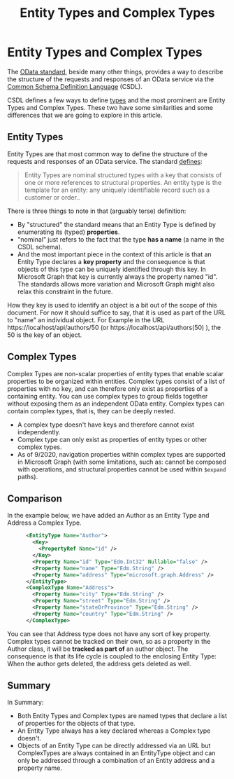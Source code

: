 ﻿---
title: Entity Types and Complex Types
---

# Entity Types and Complex Types

The [OData standard](http://docs.oasis-open.org/odata/odata/v4.01/odata-v4.01-part1-protocol.html), beside many other things, provides a way to describe the structure of the requests and responses of an OData service via the [Common Schema Definition Language](http://docs.oasis-open.org/odata/odata-csdl-xml/v4.01/odata-csdl-xml-v4.01.html) (CSDL).

CSDL defines a few ways to define [types](https://en.wikipedia.org/wiki/Data_type) and the most prominent are Entity Types and Complex Types. These two have some similarities and some differences that we are going to explore in this article.

## Entity Types

Entity Types are that most common way to define the structure of the requests and responses of an OData service. The standard [defines](http://docs.oasis-open.org/odata/odata-csdl-xml/v4.01/odata-csdl-xml-v4.01.html#sec_EntityType):

> Entity Types are nominal structured types with a key that consists of one or more references to structural properties. An entity type is the template for an entity: any uniquely identifiable record such as a customer or order..

There is three things to note in that (arguably terse) definition:

- By "structured" the standard means that an Entity Type is defined by enumerating its (typed) **properties**.
- "nominal" just refers to the fact that the type **has a name** (a name in the CSDL schema).
- And the most important piece in the context of this article is that an Entity Type declares a **key property** and the consequence is that objects of this type can be uniquely identified through this key. In Microsoft Graph that key is currently always the property named "id". The standards allows more variation and Microsoft Graph might also relax this constraint in the future.

How they key is used to identify an object is a bit out of the scope of this document. For now it should suffice to say, that it is used as part of the URL to "name" an individual object. For Example in the URL https://localhost/api/authors/50 (or https://localhost/api/authors(50) ), the 50 is the key of an object.

## Complex Types

Complex Types are non-scalar properties of entity types that enable scalar properties to be organized within entities. Complex types consist of a list of properties with no key, and can therefore only exist as properties of a containing entity. You can use complex types to group fields together without exposing them as an independent OData entity. Complex types can contain complex types, that is, they can be deeply nested.

- A complex type doesn't have keys and therefore cannot exist independently.
- Complex type can only exist as properties of entity types or other complex types.
- As of 9/2020, navigation properties within complex types are supported in Microsoft Graph (with some limitations, such as: cannot be composed with operations, and structural properties cannot be used within `$expand` paths).

## Comparison

In the example below, we have added an Author as an Entity Type and Address a Complex Type.

```XML
      <EntityType Name="Author">
        <Key>
          <PropertyRef Name="id" />
        </Key>
        <Property Name="id" Type="Edm.Int32" Nullable="false" />
        <Property Name="name" Type="Edm.String" />
        <Property Name="address" Type="microsoft.graph.Address" />
      </EntityType>
      <ComplexType Name="Address">
        <Property Name="city" Type="Edm.String" />
        <Property Name="street" Type="Edm.String" />
        <Property Name="stateOrProvince" Type="Edm.String" />
        <Property Name="country" Type="Edm.String" />
      </ComplexType>
```

You can see that Address type does not have any sort of key property. Complex types cannot be tracked on their own, so as a property in the Author class, it will be **tracked as part of** an author object. The consequence is that its life cycle is coupled to the enclosing Entity Type: When the author gets deleted, the address gets deleted as well.

## Summary

In Summary:

- Both Entity Types and Complex types are named types that declare a list of properties for the objects of that type.
- An Entity Type always has a key declared whereas a Complex type doesn't.
- Objects of an Entity Type can be directly addressed via an URL but ComplexTypes are always contained in an EntityType object and can only be addressed through a combination of an Entity address and a property name.
